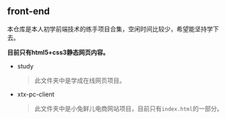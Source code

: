 ## front-end
本仓库是本人初学前端技术的练手项目合集，空闲时间比较少，希望能坚持学下去。

**目前只有html5+css3静态网页内容。**

- study
  >此文件夹中是学成在线网页项目。

- xtx-pc-client
  >此文件夹中是小兔鲜儿电商网站项目，目前只有`index.html`的一部分。
